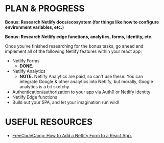 # PLAN & PROGRESS

**Bonus: Research Netlify docs/ecosystem (for things like how to configure environment variables, etc.)**

**Bonus: Research Netlify edge functions, analytics, forms, identity, etc.**

Once you've finished researching for the bonus tasks, go ahead and implement all of the following Netlify features within your react app:

- Netlify Forms
  - **DONE.**
- Netlify Analytics
  - **NOTE.** Netlify Analytics are paid, so can't use these. You can integrate Google & other analytics into Netlify, but morally, Google analytics is a bit sketchy.
- Authentication/authorization to your app via Auth0 or Netlify Identity
- Netlify Edge functions
- Build out your SPA, and let your imagination run wild!

# USEFUL RESOURCES

- [FreeCodeCamp: How to Add a Netlify Form to a React App.](https://www.freecodecamp.org/news/how-to-add-a-netlify-form-to-a-react-app)
